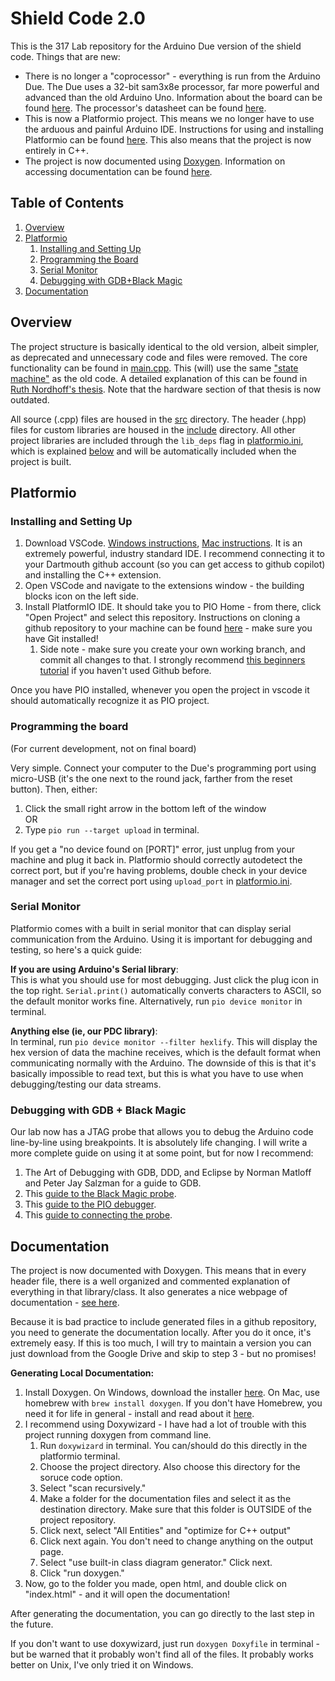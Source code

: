 # Shield Code 2.0
This is the 317 Lab repository for the Arduino Due version of the shield code. Things that are new:
* There is no longer a "coprocessor" - everything is run from the Arduino Due. The Due uses a 32-bit sam3x8e processor, far more powerful and advanced than the old Arduino Uno. Information about the board can be found [here](https://docs.arduino.cc/hardware/due/). The processor's datasheet can be found [here](https://ww1.microchip.com/downloads/en/devicedoc/atmel-11057-32-bit-cortex-m3-microcontroller-sam3x-sam3a_datasheet.pdf).
* This is now a Platformio project. This means we no longer have to use the arduous and painful Arduino IDE. Instructions for using and installing Platformio can be found [here](#platformio). This also means that the project is now entirely in C++.
* The project is now documented using [Doxygen](https://www.doxygen.nl/). Information on accessing documentation can be found [here](#documentation).
## Table of Contents
1. [Overview](#overview)
2. [Platformio](#platformio)  
    1. [Installing and Setting Up](#installing-and-setting-up)
    2. [Programming the Board](#programming-the-board)
    3. [Serial Monitor](#serial-monitor)
    4. [Debugging with GDB+Black Magic](#debugging-with-gdb--black-magic)
3. [Documentation](#documentation)

## Overview
The project structure is basically identical to the old version, albeit simpler, as deprecated and unnecessary code and files were removed. The core functionality can be found in [main.cpp](src/main.cpp). This (will) use the same ["state machine"](https://en.wikipedia.org/wiki/Finite-state_machine) as the old code. A detailed explanation of this can be found in [Ruth Nordhoff's thesis](https://drive.google.com/file/d/1XH5SRRh2m84pu7f2B1RSFuYGV1u3EBdw/view?usp=sharing). Note that the hardware section of that thesis is now outdated.  
  
All source (.cpp) files are housed in the [src](src) directory. The header (.hpp) files for custom libraries are housed in the [include](include) directory. All other project libraries are included through the `lib_deps` flag in [platformio.ini](platformio.ini), which is explained [below](#platformio) and will be automatically included when the project is built.

## Platformio
### Installing and Setting Up
1. Download VSCode. [Windows instructions](https://code.visualstudio.com/docs/setup/windows), [Mac instructions](https://code.visualstudio.com/docs/setup/mac). It is an extremely powerful, industry standard IDE. I recommend connecting it to your Dartmouth github account (so you can get access to github copilot) and installing the C++ extension.
2. Open VSCode and navigate to the extensions window - the building blocks icon on the left side.
3. Install PlatformIO IDE. It should take you to PIO Home - from there, click "Open Project" and select this repository. Instructions on cloning a github repository to your machine can be found [here](https://docs.github.com/en/repositories/creating-and-managing-repositories/cloning-a-repository) - make sure you have Git installed!  
    1. Side note - make sure you create your own working branch, and commit all changes to that. I strongly recommend [this beginners tutorial](https://github.com/skills/introduction-to-github) if you haven't used Github before.

Once you have PIO installed, whenever you open the project in vscode it should automatically recognize it as  PIO project.

### Programming the board
(For current development, not on final board)  
  
Very simple. Connect your computer to the Due's programming port using micro-USB (it's the one next to the round jack, farther from the reset button). Then, either:
1. Click the small right arrow in the bottom left of the window  
OR
2. Type `pio run --target upload` in terminal.  

If you get a "no device found on [PORT]" error, just unplug from your machine and plug it back in. Platformio should correctly autodetect the correct port, but if you're having problems, double check in your device manager and set the correct port using `upload_port` in [platformio.ini](platformio.ini).
### Serial Monitor
Platformio comes with a built in serial monitor that can display serial communication from the Arduino. Using it is important for debugging and testing, so here's a quick guide:  

**If you are using Arduino's Serial library**:  
This is what you should use for most debugging. Just click the plug icon in the top right. `Serial.print()` automatically converts characters to ASCII, so the default monitor works fine. Alternatively, run `pio device monitor` in terminal.  

**Anything else (ie, our PDC library)**:  
In terminal, run `pio device monitor --filter hexlify`. This will display the hex version of data the machine receives, which is the default format when communicating normally with the Arduino. The downside of this is that it's basically impossible to read text, but this is what you have to use when debugging/testing our data streams.

### Debugging with GDB + Black Magic
Our lab now has a JTAG probe that allows you to debug the Arduino code line-by-line using breakpoints. It is absolutely life changing. I will write a more complete guide on using it at some point, but for now I recommend:
1. The Art of Debugging with GDB, DDD, and Eclipse by Norman Matloff and Peter Jay Salzman for a guide to GDB.
2. This [guide to the Black Magic probe](https://github.com/compuphase/Black-Magic-Probe-Book/tree/main).
3. This [guide to the PIO debugger](https://docs.platformio.org/en/latest/plus/debugging.html).
4. This [guide to connecting the probe](https://www.hackster.io/rpatterson/hardware-debugging-arduino-due-with-gdb-and-blackmagic-probe-bfbe10).

## Documentation
The project is now documented with Doxygen. This means that in every header file, there is a well organized and commented explanation of everything in that library/class. It also generates a nice webpage of documentation - [see here](https://eigen.tuxfamily.org/dox/).  

Because it is bad practice to include generated files in a github repository, you need to generate the documentation locally. After you do it once, it's extremely easy. If this is too much, I will try to maintain a version you can just download from the Google Drive and skip to step 3 - but no promises!  

**Generating Local Documentation:**
1. Install Doxygen. On Windows, download the installer [here](https://www.doxygen.nl/download.html). On Mac, use homebrew with `brew install doxygen`. If you don't have Homebrew, you need it for life in general - install and read about it [here](https://brew.sh/). 
2. I recommend using Doxywizard - I have had a lot of trouble with this project running doxygen from command line.  
    1. Run `doxywizard` in terminal. You can/should do this directly in the platformio terminal.
    2. Choose the project directory. Also choose this directory for the soruce code option.
    3. Select "scan recursively."
    4. Make a folder for the documentation files and select it as the destination directory. Make sure that this folder is OUTSIDE of the project repository.
    5. Click next, select "All Entities" and "optimize for C++ output"
    6. Click next again. You don't need to change anything on the output page.
    7. Select "use built-in class diagram generator." Click next.
    8. Click "run doxygen."
3. Now, go to the folder you made, open html, and double click on "index.html" - and it will open the documentation! 

After generating the documentation, you can go directly to the last step in the future. 

If you don't want to use doxywizard, just run `doxygen Doxyfile` in terminal - but be warned that it probably won't find all of the files. It probably works better on Unix, I've only tried it on Windows.

